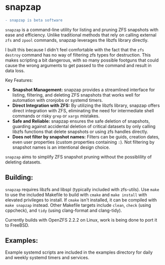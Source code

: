 # snapzap

```diff
- snapzap is beta software
```

`snapzap` is a command-line utility for listing and pruning ZFS snapshots with ease and efficiency. Unlike traditional methods that rely on calling external `zfs` and `zpool` commands, snapzap leverages the libzfs library directly.

I built this because I didn't feel comfortable with the fact that the `zfs destroy` command has no way of filtering zfs types for destruction. This makes scripting a bit dangerous, with so many possible footguns that could cause the wrong arguments to get passed to the command and result in data loss.

Key Features:
- **Snapshot Management:** snapzap provides a streamlined interface for listing, filtering, and deleting ZFS snapshots that works well for automation with cronjobs or systemd timers.
- **Direct Integration with ZFS:** By utilizing the libzfs library, snapzap offers direct integration with ZFS, eliminating the need for intermediate shell commands or risky `grep` or `xargs` mistakes.
- **Safe and Reliable:** snapzap ensures the safe deletion of snapshots, guarding against accidental deletion of critical datasets by only calling libzfs functions that delete snapshots or using zfs handles directly.
- **Does not filter by snapshot names:** Filters can be guids, creation dates, even user properties (custom properties containing `:`). Not filtering by snapshot names is an intentional design choice.

`snapzap` aims to simplify ZFS snapshot pruning without the possiblility of deleting datasets.

## Building:

`snapzap` requires libzfs and libspl (typically included with zfs-utils). Use `make` to use the included Makefile to build with `cmake` and `make install` with elevated privileges to install. If `cmake` isn't installed, it can be compiled with `make snapzap` instead.
Other Makefile targets include `clean`, `check` (using cppcheck), and `tidy` (using clang-format and clang-tidy).

Currently builds with OpenZFS 2.2.2 on Linux, work is being done to port it to FreeBSD. 

## Examples:

Example systemd scripts are included in the examples directory for daily and weekly systemd timers and services.
